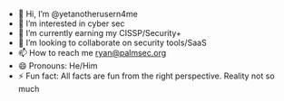 - 👋 Hi, I’m @yetanotherusern4me
- 👀 I’m interested in cyber sec
- 🌱 I’m currently earning my CISSP/Security+
- 💞️ I’m looking to collaborate on security tools/SaaS
- 📫 How to reach me ryan@palmsec.org
- 😄 Pronouns: He/Him
- ⚡ Fun fact: All facts are fun from the right perspective. Reality not so much

<!---
yetanotherusern4me/yetanotherusern4me is a ✨ special ✨ repository because its `README.md` (this file) appears on your GitHub profile.
You can click the Preview link to take a look at your changes.
--->
